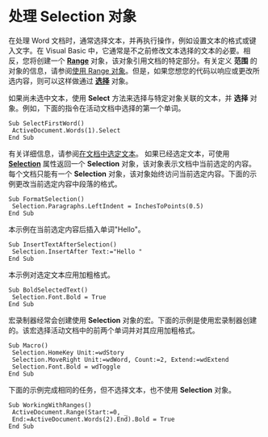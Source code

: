 
# 处理 Selection 对象

在处理 Word 文档时，通常选择文本，并再执行操作，例如设置文本的格式或键入文字。在 Visual Basic 中，它通常是不之前修改文本选择的文本的必要。相反，您将创建一个 **[Range](15a7a1c4-5f3f-5b6e-60e9-29688de3f274.md)** 对象，该对象引用文档的特定部分。有关定义 **范围** 的对象的信息，请参阅[使用 Range 对象](9e240aa7-8608-9d70-aee3-2e202687459e.md)。但是，如果您想您的代码以响应或更改所选内容，则可以这样做通过 **[选择](7b574a91-c33e-ecfd-6783-6b7528b2ed8f.md)** 对象。

如果尚未选中文本，使用 **Select** 方法来选择与特定对象关联的文本，并 **选择** 对象。例如，下面的指令在活动文档中选择的第一个单词。



```
Sub SelectFirstWord() 
 ActiveDocument.Words(1).Select 
End Sub
```

有关详细信息，请参阅[在文档中选定文本](1684b81f-caed-ea76-1378-580f6e34a1db.md)。
如果已经选定文本，可使用  **[Selection](71938a78-36ae-07ba-496b-911bef746444.md)** 属性返回一个 **Selection** 对象，该对象表示文档中当前选定的内容。每个文档只能有一个 **Selection** 对象，该对象始终访问当前选定内容。下面的示例更改当前选定内容中段落的格式。



```
Sub FormatSelection() 
 Selection.Paragraphs.LeftIndent = InchesToPoints(0.5) 
End Sub
```

本示例在当前选定内容后插入单词"Hello"。



```
Sub InsertTextAfterSelection() 
 Selection.InsertAfter Text:="Hello " 
End Sub
```

本示例对选定文本应用加粗格式。



```
Sub BoldSelectedText() 
 Selection.Font.Bold = True 
End Sub
```

宏录制器经常会创建使用  **Selection** 对象的宏。下面的示例是使用宏录制器创建的。该宏选择活动文档中的前两个单词并对其应用加粗格式。



```
Sub Macro() 
 Selection.HomeKey Unit:=wdStory 
 Selection.MoveRight Unit:=wdWord, Count:=2, Extend:=wdExtend 
 Selection.Font.Bold = wdToggle 
End Sub
```

下面的示例完成相同的任务，但不选择文本，也不使用  **Selection** 对象。



```
Sub WorkingWithRanges() 
 ActiveDocument.Range(Start:=0, _ 
 End:=ActiveDocument.Words(2).End).Bold = True 
End Sub
```

